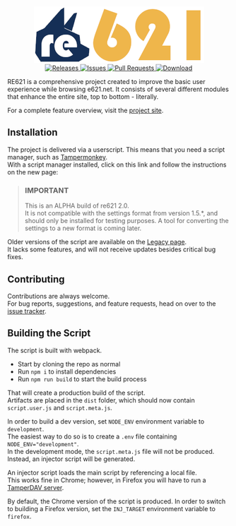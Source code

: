 <p align="center">
    <img src="./assets/logo.png" alt="RE621">
    <span style="display: block;">
        <a href="https://github.com/re621/re621/releases">
            <img src="https://img.shields.io/github/v/release/re621/re621?label=version&style=flat-square" alt="Releases">
        </a>
        <a href="https://github.com/re621/re621/issues">
            <img src="https://img.shields.io/github/issues/re621/re621?&style=flat-square" alt="Issues">
        </a>
        <a href="https://github.com/re621/re621/pulls">
            <img src="https://img.shields.io/github/issues-pr/re621/re621?style=flat-square" alt="Pull Requests">
        </a>
        <a href="https://github.com/re621/re621/releases/latest/download/script.user.js">
            <img src="https://img.shields.io/github/downloads/re621/re621/total?style=flat-square" alt="Download">
        </a>
    </span>
</p>


RE621 is a comprehensive project created to improve the basic user experience while browsing e621.net.
It consists of several different modules that enhance the entire site, top to bottom - literally.

For a complete feature overview, visit the [project site](https://re621.bitwolfy.com).

## Installation

The project is delivered via a userscript.
This means that you need a script manager, such as [Tampermonkey](https://www.tampermonkey.net/).  
With a script manager installed, click on this link and follow the instructions on the new page:

> ### IMPORTANT
> This is an ALPHA build of re621 2.0.  
> It is not compatible with the settings format from version 1.5.*, and should only be installed for testing purposes. A tool for converting the settings to a new format is coming later.

Older versions of the script are available on the [Legacy page](https://github.com/re621/re621.Legacy).  
It lacks some features, and will not receive updates besides critical bug fixes.


## Contributing

Contributions are always welcome.  
For bug reports, suggestions, and feature requests, head on over to the [issue tracker](https://github.com/bitWolfy/re621/issues).


## Building the Script

The script is built with webpack.

* Start by cloning the repo as normal 
* Run `npm i` to install dependencies
* Run `npm run build` to start the build process

That will create a production build of the script.  
Artifacts are placed in the `dist` folder, which should now contain `script.user.js` and `script.meta.js`.

In order to build a dev version, set `NODE_ENV` environment variable to `development`.  
The easiest way to do so is to create a `.env` file containing `NODE_ENV="development"`.  
In the development mode, the `script.meta.js` file will not be produced. Instead, an injector script will be generated.

An injector script loads the main script by referencing a local file.  
This works fine in Chrome; however, in Firefox you will have to run a [TamperDAV server](https://github.com/Tampermonkey/tamperdav).

By default, the Chrome version of the script is produced. In order to switch to building a Firefox version, set the `INJ_TARGET` environment variable to `firefox`.
